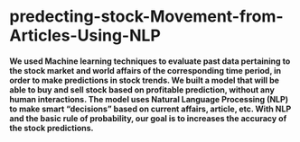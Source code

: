 # predecting-stock-Movement-from-Articles-Using-NLP
#### We used Machine learning techniques to evaluate past data pertaining to the stock market and world affairs of the corresponding time period, in order to make predictions in stock trends. We built a model that will be able to buy and sell stock based on profitable prediction, without any human interactions. The model uses Natural Language Processing (NLP) to make smart “decisions” based on current affairs, article, etc. With NLP and the basic rule of probability, our goal is to increases the accuracy of the stock predictions.

